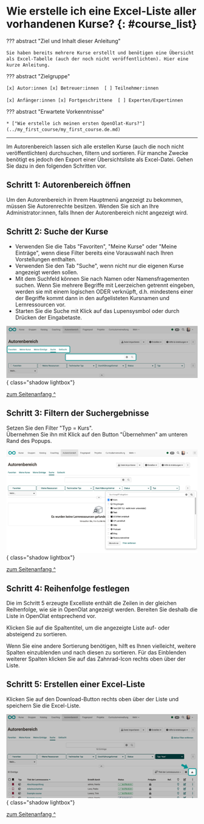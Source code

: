 # Wie erstelle ich eine Excel-Liste aller vorhandenen Kurse? {: #course_list}

??? abstract "Ziel und Inhalt dieser Anleitung"

    Sie haben bereits mehrere Kurse erstellt und benötigen eine Übersicht als Excel-Tabelle (auch der noch nicht veröffentlichten). Hier eine kurze Anleitung.

??? abstract "Zielgruppe"

    [x] Autor:innen [x] Betreuer:innen  [ ] Teilnehmer:innen

    [x] Anfänger:innen [x] Fortgeschrittene  [ ] Experten/Expertinnen


??? abstract "Erwartete Vorkenntnisse"

    * ["Wie erstelle ich meinen ersten OpenOlat-Kurs?"](../my_first_course/my_first_course.de.md)
   

---

Im Autorenbereich lassen sich alle erstellen Kurse (auch die noch nicht veröffentlichten) durchsuchen, filtern und sortieren. Für manche Zwecke benötigt es jedoch den Export einer Übersichtsliste als Excel-Datei. Gehen Sie dazu in den folgenden Schritten vor.


## Schritt 1: Autorenbereich öffnen

Um den Autorenbereich in Ihrem Hauptmenü angezeigt zu bekommen, müssen Sie Autorenrechte besitzen. Wenden Sie sich an Ihre Administrator:innen, falls Ihnen der Autorenbereich nicht angezeigt wird.

## Schritt 2: Suche der Kurse

* Verwenden Sie die Tabs "Favoriten", "Meine Kurse" oder "Meine Einträge", wenn diese Filter bereits eine Vorauswahl nach Ihren Vorstellungen enthalten.
* Verwenden Sie den Tab "Suche", wenn nicht nur die eigenen Kurse angezeigt werden sollen.
* Mit dem Suchfeld können Sie nach Namen oder Namensfragementen suchen. Wenn Sie mehrere Begriffe mit Leerzeichen getrennt eingeben, werden sie mit einem logischen ODER verknüpft, d.h. mindestens einer der Begriffe kommt dann in den aufgelisteten Kursnamen und Lernressourcen vor.
* Starten Sie die Suche mit Klick auf das Lupensysmbol oder durch Drücken der Eingabetaste.

![course_list_tabs_v1_de.png](assets/course_list_tabs_v1_de.png){ class="shadow lightbox"}

[zum Seitenanfang ^](#course_list)

## Schritt 3: Filtern der Suchergebnisse

Setzen Sie den Filter "Typ = Kurs".<br>
Übernehmen Sie ihn mit Klick auf den Button "Übernehmen" am unteren Rand des Popups.

![course_list_filter_typ_v1_de.png](assets/course_list_filter_typ_v1_de.png){ class="shadow lightbox"}

[zum Seitenanfang ^](#course_list)

## Schritt 4: Reihenfolge festlegen

Die im Schritt 5 erzeugte Excelliste enthält die Zeilen in der gleichen Reihenfolge, wie sie in OpenOlat angezeigt werden. Bereiten Sie deshalb die Liste in OpenOlat entsprechend vor.

Klicken Sie auf die Spaltentitel, um die angezeigte Liste auf- oder absteigend zu sortieren.

Wenn Sie eine andere Sortierung benötigen, hilft es Ihnen vielleicht, weitere Spalten einzublenden und nach diesen zu sortieren. Für das Einblenden weiterer Spalten klicken Sie auf das Zahnrad-Icon rechts oben über der Liste.


## Schritt 5: Erstellen einer Excel-Liste

Klicken Sie auf den Download-Button rechts oben über der Liste und speichern Sie die Excel-Liste.

![course_list_download_v1_de.png](assets/course_list_download_v1_de.png){ class="shadow lightbox"}

[zum Seitenanfang ^](#course_list)
